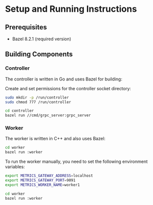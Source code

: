# Setup and Running Instructions

## Prerequisites
- Bazel 8.2.1 (required version)

## Building Components

### Controller

The controller is written in Go and uses Bazel for building:

Create and set permissions for the controller socket directory:
```bash
sudo mkdir -p /run/controller
sudo chmod 777 /run/controller

cd controller
bazel run //cmd/grpc_server:grpc_server
```

### Worker

The worker is written in C++ and also uses Bazel:

```bash
cd worker
bazel run :worker
```

To run the worker manually, you need to set the following environment variables:

```bash
export METRICS_GATEWAY_ADDRESS=localhost
export METRICS_GATEWAY_PORT=9091
export METRICS_WORKER_NAME=worker1

cd worker
bazel run :worker
```
